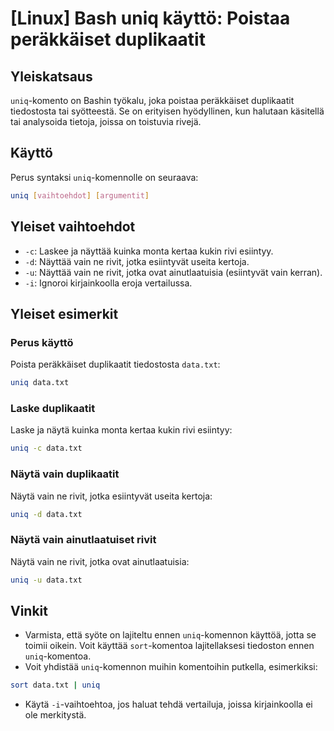 # [Linux] Bash uniq käyttö: Poistaa peräkkäiset duplikaatit

## Yleiskatsaus
`uniq`-komento on Bashin työkalu, joka poistaa peräkkäiset duplikaatit tiedostosta tai syötteestä. Se on erityisen hyödyllinen, kun halutaan käsitellä tai analysoida tietoja, joissa on toistuvia rivejä.

## Käyttö
Perus syntaksi `uniq`-komennolle on seuraava:

```bash
uniq [vaihtoehdot] [argumentit]
```

## Yleiset vaihtoehdot
- `-c`: Laskee ja näyttää kuinka monta kertaa kukin rivi esiintyy.
- `-d`: Näyttää vain ne rivit, jotka esiintyvät useita kertoja.
- `-u`: Näyttää vain ne rivit, jotka ovat ainutlaatuisia (esiintyvät vain kerran).
- `-i`: Ignoroi kirjainkoolla eroja vertailussa.

## Yleiset esimerkit
### Perus käyttö
Poista peräkkäiset duplikaatit tiedostosta `data.txt`:

```bash
uniq data.txt
```

### Laske duplikaatit
Laske ja näytä kuinka monta kertaa kukin rivi esiintyy:

```bash
uniq -c data.txt
```

### Näytä vain duplikaatit
Näytä vain ne rivit, jotka esiintyvät useita kertoja:

```bash
uniq -d data.txt
```

### Näytä vain ainutlaatuiset rivit
Näytä vain ne rivit, jotka ovat ainutlaatuisia:

```bash
uniq -u data.txt
```

## Vinkit
- Varmista, että syöte on lajiteltu ennen `uniq`-komennon käyttöä, jotta se toimii oikein. Voit käyttää `sort`-komentoa lajitellaksesi tiedoston ennen `uniq`-komentoa.
- Voit yhdistää `uniq`-komennon muihin komentoihin putkella, esimerkiksi: 

```bash
sort data.txt | uniq
```

- Käytä `-i`-vaihtoehtoa, jos haluat tehdä vertailuja, joissa kirjainkoolla ei ole merkitystä.